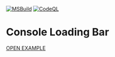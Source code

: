 [![MSBuild](https://github.com/Sharkbyteprojects/consoleLoadingBar-win/actions/workflows/msbuild.yml/badge.svg)](https://github.com/Sharkbyteprojects/consoleLoadingBar-win/actions/workflows/msbuild.yml) [![CodeQL](https://github.com/Sharkbyteprojects/consoleLoadingBar-win/actions/workflows/codeql.yml/badge.svg)](https://github.com/Sharkbyteprojects/consoleLoadingBar-win/actions/workflows/codeql.yml)
# Console Loading Bar 

[OPEN EXAMPLE](https://github.com/Sharkbyteprojects/consoleLoadingBar-win/blob/master/consoleLoadingBar/consoleLoadingBar.cpp)

